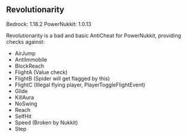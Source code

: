 Revolutionarity
-

Bedrock: 1.18.2
PowerNukkit: 1.0.13

Revolutionarity is a bad and basic AntiCheat for PowerNukkit, providing checks against:
- AirJump
- AntiImmobile
- BlockReach
- FlightA (Value check)
- FlightB (Spider will get flagged by this)
- FlightC (Illegal flying player, PlayerToggleFlightEvent)
- Glide
- KillAura
- NoSwing
- Reach
- SelfHit
- Speed (Broken by Nukkit)
- Step